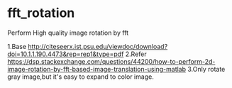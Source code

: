 # fft_rotation

Perform High quality image rotation by fft

1.Base http://citeseerx.ist.psu.edu/viewdoc/download?doi=10.1.1.190.4473&rep=rep1&type=pdf
2.Refer https://dsp.stackexchange.com/questions/44200/how-to-perform-2d-image-rotation-by-fft-based-image-translation-using-matlab
3.Only rotate gray image,but it's easy to expand to color image.


